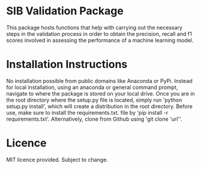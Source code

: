 # SIB Validation Package
This package hosts functions that help with carrying out the necessary steps in the validation process in order to obtain the precision, recall and f1 scores involved in assessing the performance of a machine learning model.

# Installation Instructions
No installation possible from public domains like Anaconda or PyPi. Instead for local installation, using an anaconda or general command prompt, navigate to where the package is stored on your local drive. Once you are in the root directory where the setup.py file is located, simply run 'python setup.py install', which will create a distribution in the root directory. Before use, make sure to install the requirements.txt. file by 'pip install -r requirements.txt'. Alternatively, clone from Github using 'git clone 'url''.
# Licence
MIT licence provided. Subject to change.
